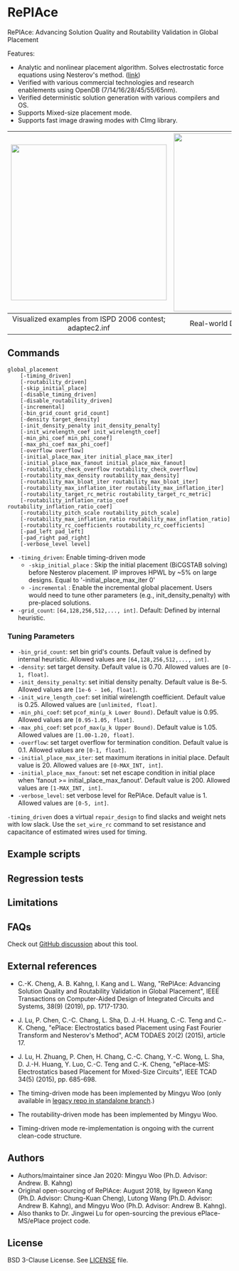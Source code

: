 # RePlAce

RePlAce: Advancing Solution Quality and Routability Validation in Global Placement

Features:

-   Analytic and nonlinear placement algorithm. Solves
    electrostatic force equations using Nesterov's method.
    ([link](https://cseweb.ucsd.edu/~jlu/papers/eplace-todaes14/paper.pdf))
-   Verified with various commercial technologies and research enablements using OpenDB
    (7/14/16/28/45/55/65nm).
-   Verified deterministic solution generation with various compilers and OS.
-   Supports Mixed-size placement mode.
-   Supports fast image drawing modes with CImg library.

| <img src="./doc/image/adaptec2.inf.gif" width=350px> | <img src="./doc/image/coyote_movie.gif" width=400px> |
|:--:|:--:|
| Visualized examples from ISPD 2006 contest; adaptec2.inf |Real-world Design: Coyote (TSMC16 7.5T) |

## Commands

```
global_placement
    [-timing_driven]
    [-routability_driven]
    [-skip_initial_place]
    [-disable_timing_driven]
    [-disable_routability_driven]
    [-incremental]
    [-bin_grid_count grid_count]
    [-density target_density]
    [-init_density_penalty init_density_penalty]
    [-init_wirelength_coef init_wirelength_coef]
    [-min_phi_coef min_phi_conef]
    [-max_phi_coef max_phi_coef]
    [-overflow overflow]
    [-initial_place_max_iter initial_place_max_iter]
    [-initial_place_max_fanout initial_place_max_fanout]
    [-routability_check_overflow routability_check_overflow]
    [-routability_max_density routability_max_density]
    [-routability_max_bloat_iter routability_max_bloat_iter]
    [-routability_max_inflation_iter routability_max_inflation_iter]
    [-routability_target_rc_metric routability_target_rc_metric]
    [-routability_inflation_ratio_coef routability_inflation_ratio_coef]
    [-routability_pitch_scale routability_pitch_scale]
    [-routability_max_inflation_ratio routability_max_inflation_ratio]
    [-routability_rc_coefficients routability_rc_coefficients]
    [-pad_left pad_left]
    [-pad_right pad_right]
    [-verbose_level level]
```

-   `-timing_driven`: Enable timing-driven mode
    -   `-skip_initial_place` : Skip the initial placement (BiCGSTAB
        solving) before Nesterov placement. IP improves HPWL by ~5% on large
        designs. Equal to '-initial_place_max_iter 0'
    -   `-incremental` : Enable the incremental global placement. Users
        would need to tune other parameters (e.g., init_density_penalty) with
        pre-placed solutions.
-   `-grid_count`: `[64,128,256,512,..., int]`. Default: Defined by internal
    heuristic.

### Tuning Parameters

- `-bin_grid_count`: set bin grid's counts. Default value is defined by internal heuristic. Allowed values are  `[64,128,256,512,..., int]`.
- `-density`: set target density. Default value is 0.70. Allowed values are `[0-1, float]`.
- `-init_density_penalty`: set initial density penalty. Default value is 8e-5. Allowed values are `[1e-6 - 1e6, float]`.
- `-init_wire_length_coef`: set initial wirelength coefficient. Default value is 0.25. Allowed values are `[unlimited, float]`.
- `-min_phi_coef`: set `pcof_min(µ_k Lower Bound)`. Default value is 0.95. Allowed values are `[0.95-1.05, float]`.
- `-max_phi_coef`: set `pcof_max(µ_k Upper Bound)`. Default value is 1.05. Allowed values are `[1.00-1.20, float]`.
- `-overflow`: set target overflow for termination condition. Default value is 0.1. Allowed values are `[0-1, float]`.
- `-initial_place_max_iter`: set maximum iterations in initial place. Default value is 20. Allowed values are `[0-MAX_INT, int]`.
- `-initial_place_max_fanout`: set net escape condition in initial place when 'fanout >= initial_place_max_fanout'. Default value is 200. Allowed values are `[1-MAX_INT, int]`.
- `-verbose_level`: set verbose level for RePlAce. Default value is 1. Allowed values are `[0-5, int]`.


`-timing_driven` does a virtual `repair_design` to find slacks and
weight nets with low slack.  Use the `set_wire_rc` command to set
resistance and capacitance of estimated wires used for timing.

## Example scripts

## Regression tests

## Limitations

## FAQs

Check out [GitHub discussion](https://github.com/The-OpenROAD-Project/OpenROAD/discussions/categories/q-a?discussions_q=category%3AQ%26A+replace+in%3Atitle)
about this tool.

## External references

-   C.-K. Cheng, A. B. Kahng, I. Kang and L. Wang, "RePlAce: Advancing
    Solution Quality and Routability Validation in Global Placement", IEEE
    Transactions on Computer-Aided Design of Integrated Circuits and Systems,
    38(9) (2019), pp. 1717-1730.
-   J. Lu, P. Chen, C.-C. Chang, L. Sha, D. J.-H. Huang, C.-C. Teng and
    C.-K. Cheng, "ePlace: Electrostatics based Placement using Fast Fourier
    Transform and Nesterov's Method", ACM TODAES 20(2) (2015), article 17.
-   J. Lu, H. Zhuang, P. Chen, H. Chang, C.-C. Chang, Y.-C. Wong, L. Sha,
    D. J.-H. Huang, Y. Luo, C.-C. Teng and C.-K. Cheng, "ePlace-MS:
    Electrostatics based Placement for Mixed-Size Circuits", IEEE TCAD 34(5)
    (2015), pp. 685-698.

-   The timing-driven mode has been implemented by
    Mingyu Woo (only available in [legacy repo in standalone
    branch](https://github.com/The-OpenROAD-Project/RePlAce/tree/standalone).)
-   The routability-driven mode has been implemented by Mingyu Woo.
-   Timing-driven mode re-implementation is ongoing with the current
    clean-code structure.

 ## Authors

-   Authors/maintainer since Jan 2020: Mingyu Woo (Ph.D. Advisor:
    Andrew. B. Kahng)
-   Original open-sourcing of RePlAce: August 2018, by Ilgweon Kang
    (Ph.D. Advisor: Chung-Kuan Cheng), Lutong Wang (Ph.D. Advisor: Andrew
    B. Kahng), and Mingyu Woo (Ph.D. Advisor: Andrew B. Kahng).
-   Also thanks to Dr. Jingwei Lu for open-sourcing the previous
    ePlace-MS/ePlace project code.

## License

BSD 3-Clause License. See [LICENSE](LICENSE) file.
